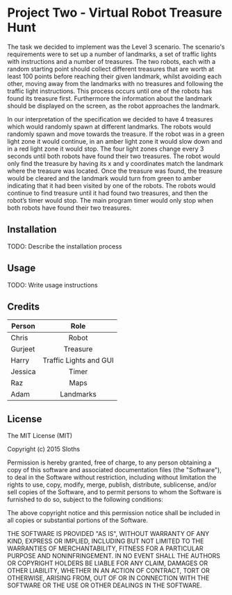 # Project Two - Virtual Robot Treasure Hunt

The task we decided to implement was the Level 3 scenario. The scenario's requirements were to set up a number of landmarks, a set of traffic lights with instructions and a number of treasures. The two robots, each with a random starting point should collect different treasures that are worth at least 100 points before reaching their given landmark, whilst avoiding each other, moving away from the landmarks with no treasures and following the traffic light instructions. This process occurs until one of the robots has found its treasure first. Furthermore the information about the landmark should be displayed on the screen, as the robot approaches the landmark. 

In our interpretation of the specification we decided to have 4 treasures which would randomly spawn at different landmarks. The robots would randomly spawn and move towards the treasure. If the robot was in a green light zone it would continue, in an amber light zone it would slow down and in a red light zone it would stop. The four light zones change every 3 seconds until both robots have found their two treasures. The robot would only find the treasure by having its x and y coordinates match the landmark where the treasure was located. Once the treasure was found, the treasure would be cleared and the landmark would turn from green to amber indicating that it had been visited by one of the robots. The robots would continue to find treasure until it had found two treasures, and then the robot’s timer would stop. The main program timer would only stop when both robots have found their two treasures.

## Installation
 
TODO: Describe the installation process
 
## Usage
 
TODO: Write usage instructions
 
## Credits
 
| Person        | Role                   |
| ------------- |:----------------------:|
| Chris         | Robot                  |
| Gurjeet       | Treasure               |
| Harry         | Traffic Lights and GUI |
| Jessica       | Timer                  |
| Raz           | Maps                   |
| Adam          | Landmarks              |


## License
 
The MIT License (MIT)

Copyright (c) 2015 Sloths

Permission is hereby granted, free of charge, to any person obtaining a copy
of this software and associated documentation files (the "Software"), to deal
in the Software without restriction, including without limitation the rights
to use, copy, modify, merge, publish, distribute, sublicense, and/or sell
copies of the Software, and to permit persons to whom the Software is
furnished to do so, subject to the following conditions:

The above copyright notice and this permission notice shall be included in all
copies or substantial portions of the Software.

THE SOFTWARE IS PROVIDED "AS IS", WITHOUT WARRANTY OF ANY KIND, EXPRESS OR
IMPLIED, INCLUDING BUT NOT LIMITED TO THE WARRANTIES OF MERCHANTABILITY,
FITNESS FOR A PARTICULAR PURPOSE AND NONINFRINGEMENT. IN NO EVENT SHALL THE
AUTHORS OR COPYRIGHT HOLDERS BE LIABLE FOR ANY CLAIM, DAMAGES OR OTHER
LIABILITY, WHETHER IN AN ACTION OF CONTRACT, TORT OR OTHERWISE, ARISING FROM,
OUT OF OR IN CONNECTION WITH THE SOFTWARE OR THE USE OR OTHER DEALINGS IN THE
SOFTWARE.
